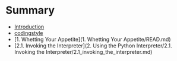 # Summary

* [Introduction](README.md)
* [codingstyle](codingstyle/README.md)
* [1. Whetting Your Appetite](1. Whetting Your Appetite/READ.md)
* [2.1. Invoking the Interpreter](2. Using the Python Interpreter/2.1. Invoking the Interpreter/2.1_invoking_the_interpreter.md)

